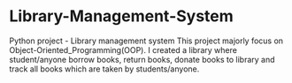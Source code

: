 # Library-Management-System
Python project - Library management system This project majorly focus on Object-Oriented_Programming(OOP). I created a library where student/anyone borrow books, return books, donate books to library and track all books which are taken by students/anyone.
